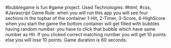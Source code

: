 #bubblegame is fun #game project.
Used Technologies: #html, #css, #Javascript
Game Rule: 
when you will run this app
you will see four sections in the topbar of the container 1-Hit, 2-Timer, 3-Score, 4-HighScore
when you start the game the bottom container will get filled with bubbles having random number.
you have to click that bubble which have same number as Hit. 
If you clicked correct matching number you will get 10 points else you will lose 10 points.
Game duration is 60 seconds.
